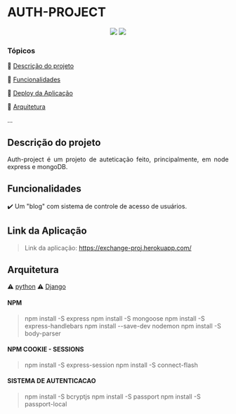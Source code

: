 <h1>AUTH-PROJECT</h1> 

<p align="center">
  <img src="https://img.shields.io/static/v1?label=JavaScript&message=EXPRESS&color=blue&style=for-the-badge&logo=JAVASCRIPT"/>

   <img src="http://img.shields.io/static/v1?label=STATUS&message=PROJETO%20MODELO&color=RED&style=for-the-badge"/>
</p>


### Tópicos 

:small_blue_diamond: [Descrição do projeto](#descrição-do-projeto)

:small_blue_diamond: [Funcionalidades](#funcionalidades)

:small_blue_diamond: [Deploy da Aplicação](#deploy-da-aplicação-dash)

:small_blue_diamond: [Arquitetura](#arquitetura)

... 

## Descrição do projeto 

<p align="justify">
  Auth-project é um projeto de auteticação feito, principalmente, em node express e mongoDB.
</p>

## Funcionalidades

:heavy_check_mark: Um "blog" com sistema de controle de acesso de usuários.


## Link da Aplicação

> Link da aplicação: https://exchange-proj.herokuapp.com/


## Arquitetura


:warning: [python](https://www.python.org/)
:warning: [Django](https://www.djangoproject.com/)

<h4>NPM</h4> 

> npm install -S express
> npm install -S mongoose
> npm install -S express-handlebars
> npm install --save-dev nodemon
> npm install -S body-parser


<h4>NPM COOKIE - SESSIONS</h4>

> npm install -S express-session
> npm install -S connect-flash


<h4>SISTEMA DE AUTENTICACAO</h4> 

> npm install -S bcryptjs
> npm install -S passport
> npm install -S passport-local